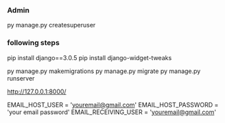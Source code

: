 
### Admin

py manage.py createsuperuser

### following steps

pip install django==3.0.5
pip install django-widget-tweaks


py manage.py makemigrations
py manage.py migrate
py manage.py runserver


http://127.0.0.1:8000/


EMAIL_HOST_USER = 'youremail@gmail.com'
EMAIL_HOST_PASSWORD = 'your email password'
EMAIL_RECEIVING_USER = 'youremail@gmail.com'

